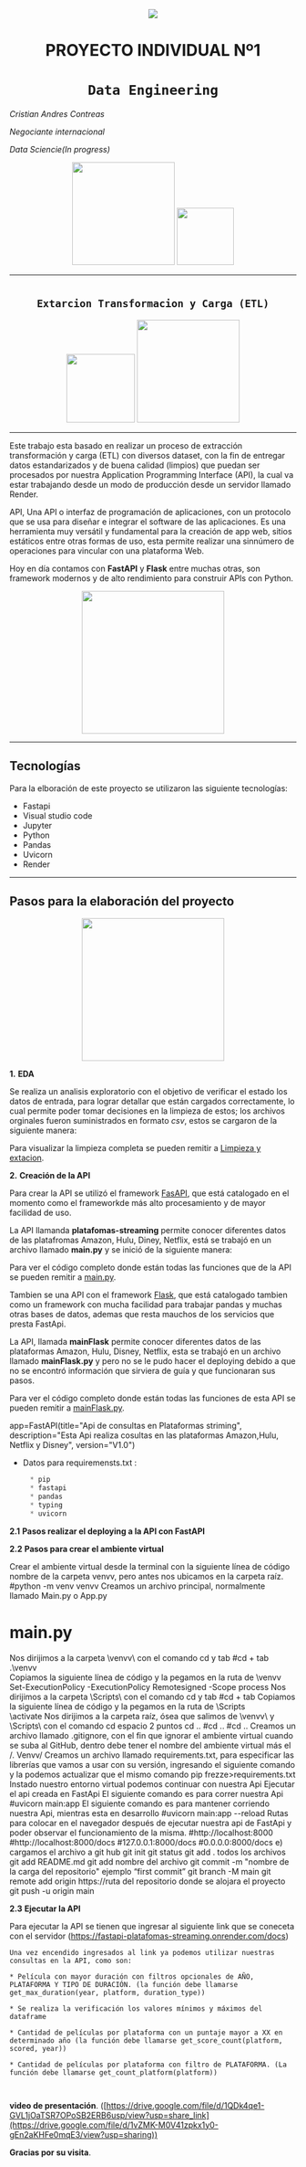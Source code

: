 <p align=center><img src=https://assets.soyhenry.com/logos/LOGO-HENRY-04.png><p>

# <h1 align=center> **PROYECTO INDIVIDUAL Nº1** </h1>

# <h1 align=center>**`Data Engineering`**</h1>
*Cristian Andres Contreas*

*Negociante internacional*

*Data Sciencie(In progress)*
<p align="center">
<img src="https://cosasdedevs.com/media/sections/images/fastapi.png"height=180>
<img src="https://encrypted-tbn0.gstatic.com/images?q=tbn:ANd9GcR1k9eb0ZrfvW_VQoiim4y4NBPnvQXmCGQbMw&usqp=CAU"  height=100>
</p>

<hr>  


# <h2 align=center>**`Extarcion Transformacion y Carga (ETL)`**</h2>



<p align="center">
<img src="https://encrypted-tbn0.gstatic.com/images?q=tbn:ANd9GcQXVWET0vYFMDJn92VOuXpkONKjS4F-KamSBQ&usqp=CAU"height=120>
<img src=""  height=180>
</p>


<hr>

Este trabajo esta basado en realizar un proceso de extracción transformación y carga (ETL) con diversos dataset, con la fin de entregar datos estandarizados y de buena calidad (limpios) que puedan ser procesados por nuestra Application Programming Interface (API), la cual va estar trabajando desde un modo de producción desde un servidor llamado Render.

API, Una API o interfaz de programación de aplicaciones, con un protocolo que se usa para diseñar e integrar el software de las aplicaciones.
Es una herramienta muy versátil y fundamental para la creación de app web, sitios estáticos entre otras formas de uso, esta permite realizar una sinnúmero de operaciones para vincular con una plataforma Web.

Hoy en día contamos con **FastAPI** y **Flask** entre muchas otras, son framework modernos y de alto rendimiento para construir APIs con Python.
<p align=center>
<img src = "https://tekla.io/wp-content/uploads/2022/06/QueEsAPIRest-Recurso-01.jpg" height=250><p>

<hr>

## **Tecnologías**

Para la elboración de este proyecto se utilizaron las siguiente tecnologías:

* Fastapi
* Visual studio code
* Jupyter
* Python
* Pandas
* Uvicorn
* Render
<hr>

## **Pasos para la elaboración del proyecto**


<p align=center>
<img src = 'https://images.jifo.co/53775302_1581003928973.jpg' height=250><p>

**1.** **EDA** 

Se realiza un analisis exploratorio con el objetivo de verificar el estado los datos de entrada, para lograr detallar que están cargados correctamente, lo cual permite poder tomar decisiones en la limpieza de estos; los archivos orginales fueron suministrados en formato *csv*, estos se cargaron de la siguiente manera:

Para visualizar la limpieza completa se pueden remitir a [Limpieza y extacion](https://github.com/cristos34/cristos34-PI_Ml-fastApi-HENRY_API/blob/cafca497c31cff8e8e1d2db426e657899d49f769/Proyecto_PI_ETL_Uno.ipynb).



**2.** **Creación de la API**

Para crear la API se utilizó el framework [FasAPI](https://fastapi.tiangolo.com/), que está catalogado en el momento como el frameworkde más alto procesamiento y de mayor facilidad de uso.
            
La API llamanda **platafomas-streaming** permite conocer diferentes datos de las platafromas Amazon, Hulu, Diney, Netflix, está se trabajó en un archivo llamado **main.py** y se inició de la siguiente manera:

Para ver el código completo donde están todas las funciones que de la API se pueden remitir a [main.py](https://github.com/cristos34/cristos34-PI_Ml-fastApi-HENRY_API/blob/37c7c0c8b08fd7c52ff687ea97fd46c417a0991f/main.py).
            
Tambien se una API con el framework [Flask]([https://fastapi.tiangolo.com/](https://flask.palletsprojects.com/en/2.2.x/)), que está catalogado tambien como un framework con mucha facilidad para trabajar pandas y muchas otras bases de datos, ademas que resta mauchos de los servicios que presta FastApi.
            
La API, llamada  **mainFlask** permite conocer diferentes datos de las plataformas  Amazon, Hulu, Disney, Netflix, esta se trabajó en un archivo llamado **mainFlask.py** y pero no se le pudo hacer el deploying debido a que no se encontró información que sirviera de guía y que funcionaran sus pasos.

Para ver el código completo donde están todas las funciones de esta API se pueden remitir a [mainFlask.py](https://github.com/cristos34/PI-Flask-app-Plataforrmas/blob/01070124cf76e0849ccfaffbafd719161ddadd27/mainFlask.py).



app=FastAPI(title="Api de consultas en Plataformas striming",
            description="Esta Api realiza cosultas en las plataformas Amazon,Hulu, Netflix y Disney",
            version="V1.0")

* Datos para requiremensts.txt :
```Python
     * pip
     * fastapi
     * pandas
     * typing
     * uvicorn
```
**2.1** **Pasos realizar el deploying a la API con FastAPI**

**2.2** **Pasos para crear el ambiente virtual**

Crear el ambiente virtual desde la terminal con la siguiente línea de código nombre de la carpeta venvv, pero antes nos ubicamos en la carpeta raíz.
#python -m venv venvv 
Creamos un archivo principal, normalmente llamado Main.py o App.py
# main.py 
Nos dirijimos a la carpeta \venvv\ con el comando cd y tab
#cd + tab
    .\venvv\
Copiamos la siguiente línea de código y la pegamos en la ruta de \venvv\
Set-ExecutionPolicy -ExecutionPolicy Remotesigned -Scope process 
Nos dirijimos a la carpeta \Scripts\ con el comando cd y tab
#cd + tab
Copiamos la siguiente línea de código y la pegamos en la ruta de \Scripts\
\activate
Nos dirijimos a la carpeta raíz, ósea que salimos de \venvv\ y \Scripts\  con el comando cd espacio 2 puntos cd ..
#cd ..
#cd ..
Creamos un archivo llamado .gitignore, con el fin que ignorar el ambiente virtual cuando se suba al GitHub, dentro debe tener el nombre del ambiente virtual más el  /.
Venvv/
Creamos un archivo llamado requirements.txt, para especificar las librerías que vamos a usar con su versión, ingresando el siguiente comando y la podemos actualizar que el mismo comando
pip frezze>requirements.txt
Instado nuestro entorno virtual podemos continuar con nuestra Api
Ejecutar el api creada en FastApi
El siguiente comando es para correr nuestra Api
#uvicorn main:app 
El siguiente comando es para mantener corriendo nuestra Api, mientras esta en desarrollo
#uvicorn main:app --reload 
Rutas para colocar en el navegador después de ejecutar nuestra api de FastApi y poder observar el funcionamiento de la misma.
#http://localhost:8000 
#http://localhost:8000/docs
#127.0.0.1:8000/docs
#0.0.0.0:8000/docs
e) cargamos el archivo a git hub
git init
git status
git add . todos los archivos
git add README.md
git add nombre del archivo
git commit -m "nombre de la carga del repositorio" ejemplo “first commit”
git branch -M main
git remote add origin https://ruta del repositorio donde se alojara el proyecto
git push -u origin main


**2.3** **Ejecutar la API**

Para ejecutar la API se tienen que ingresar al siguiente link que se coneceta con el servidor (https://fastapi-platafomas-streaming.onrender.com/docs)


```
Una vez encendido ingresados al link ya podemos utilizar nuestras consultas en la API, como son:

* Película con mayor duración con filtros opcionales de AÑO, PLATAFORMA Y TIPO DE DURACIÓN. (la función debe llamarse get_max_duration(year, platform, duration_type))

* Se realiza la verificación los valores mínimos y máximos del dataframe

* Cantidad de películas por plataforma con un puntaje mayor a XX en determinado año (la función debe llamarse get_score_count(platform, scored, year))

* Cantidad de películas por plataforma con filtro de PLATAFORMA. (La función debe llamarse get_count_platform(platform))



```
**video de presentación**.
 ([https://drive.google.com/file/d/1QDk4qe1-GVL1jOaTSR7OPoSB2ERB6usp/view?usp=share_link](https://drive.google.com/file/d/1vZMK-M0V41zpkx1y0-gEn2aKHFe0mqE3/view?usp=sharing))

**Gracias por su visita**.
